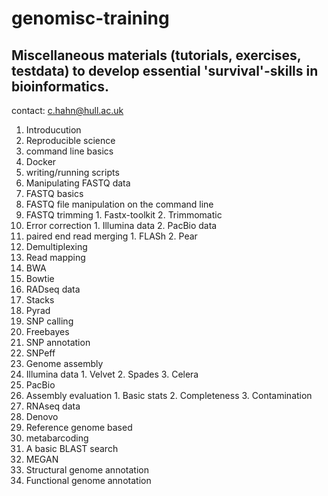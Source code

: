 # genomisc-training

## Miscellaneous materials (tutorials, exercises, testdata) to develop essential 'survival'-skills in bioinformatics.

contact: c.hahn@hull.ac.uk

1. Introducution
  1. Reproducible science
  2. command line basics
  3. Docker
  4. writing/running scripts
2. Manipulating FASTQ data
  1. FASTQ basics
  2. FASTQ file manipulation on the command line
  3. FASTQ trimming
    1. Fastx-toolkit
    2. Trimmomatic
  4. Error correction
    1. Illumina data
    2. PacBio data
  5. paired end read merging
    1. FLASh
    2. Pear
  6. Demultiplexing
3. Read mapping
  1. BWA
  2. Bowtie
4. RADseq data
  1. Stacks
  2. Pyrad
5. SNP calling
  1. Freebayes
6. SNP annotation
  1. SNPeff
7. Genome assembly
  1. Illumina data
    1. Velvet
    2. Spades
    3. Celera
  2. PacBio
  3. Assembly evaluation
    1. Basic stats
    2. Completeness
    3. Contamination
8. RNAseq data
  1. Denovo
  2. Reference genome based
9. metabarcoding
  1. A basic BLAST search
  2. MEGAN
10. Structural genome annotation
11. Functional genome annotation


